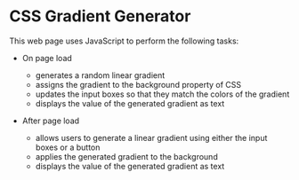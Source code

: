 # CSS Gradient Generator

This web page uses JavaScript to perform the following tasks:

- On page load

  - generates a random linear gradient
  - assigns the gradient to the background property of CSS
  - updates the input boxes so that they match the colors of the gradient
  - displays the value of the generated gradient as text

- After page load
  - allows users to generate a linear gradient using either the input boxes or a button
  - applies the generated gradient to the background
  - displays the value of the generated gradient as text

